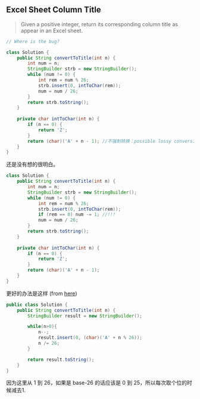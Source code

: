 ## Excel Sheet Column Title

> Given a positive integer, return its corresponding column title as appear in an Excel sheet.



```java
// Where is the bug?

class Solution {
    public String convertToTitle(int n) {
        int num = n;
        StringBuilder strb = new StringBuilder();
        while (num != 0) {
            int rem = num % 26;
            strb.insert(0, intToChar(rem));
            num = num / 26;
        }
        return strb.toString();
    }
    
    private char intToChar(int n) {
        if (n == 0) {
            return 'Z';
        }
        return (char)('A' + n - 1); //不强制转换：possible lossy conversion from int to char
    }
}
```

还是没有想的很明白。

```java
class Solution {
    public String convertToTitle(int n) {
        int num = n;
        StringBuilder strb = new StringBuilder();
        while (num != 0) {
            int rem = num % 26;
            strb.insert(0, intToChar(rem));
            if (rem == 0) num -= 1; //!!!
            num = num / 26;
        }
        return strb.toString();
    }
    
    private char intToChar(int n) {
        if (n == 0) {
            return 'Z';
        }
        return (char)('A' + n - 1);
    }
}
```

更好的办法是这样 (from [here](https://leetcode.com/problems/excel-sheet-column-title/discuss/51399/Accepted-Java-solution))

```java
public class Solution {
    public String convertToTitle(int n) {
        StringBuilder result = new StringBuilder();

        while(n>0){
            n--;
            result.insert(0, (char)('A' + n % 26));
            n /= 26;
        }

        return result.toString();
    }
}
```

因为这里从 1 到 26，如果是 base-26 的话应该是 0 到 25，所以每次取个位的时候减去1.